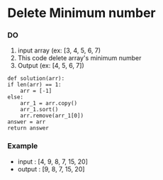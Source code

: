 # Delete Minimum number

### DO
1. input array (ex: [3, 4, 5, 6, 7)
2. This code delete array's minimum number
3. Output (ex: [4, 5, 6, 7])

```
def solution(arr):
if len(arr) == 1:
    arr = [-1]
else:
    arr_1 = arr.copy()
    arr_1.sort()
    arr.remove(arr_1[0])
answer = arr
return answer
```

### Example
- input : [4, 9, 8, 7, 15, 20]
- output : [9, 8, 7, 15, 20]

